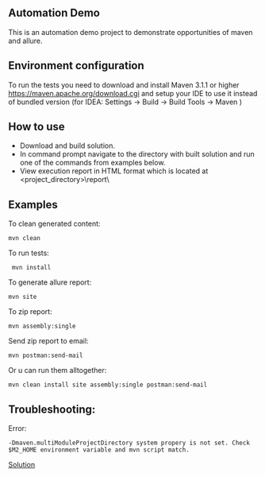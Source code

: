 ## Automation Demo ##

This is an automation demo project to demonstrate opportunities of maven and allure.

## Environment configuration ##

To run the tests you need to download and install Maven 3.1.1 or higher https://maven.apache.org/download.cgi and setup your IDE to use it instead of bundled version (for IDEA: Settings -> Build -> Build Tools -> Maven )

## How to use ##

* Download and build solution.
* In command prompt navigate to the directory with built solution and run one of the commands from examples below.
* View execution report in HTML format which is located at <project_directory>\report\

## Examples ##

To clean generated content: 
```
mvn clean
```
To run tests:
```
 mvn install
```
To generate allure report: 
```
mvn site
```
To zip report:
```
mvn assembly:single 
```
Send zip report to email:
```
mvn postman:send-mail
```
Or u can run them alltogether: 
```
mvn clean install site assembly:single postman:send-mail
```

## Troubleshooting: ##

Error: 
```
-Dmaven.multiModuleProjectDirectory system propery is not set. Check $M2_HOME environment variable and mvn script match.
```

[Solution](http://stackoverflow.com/questions/29983683/dmaven-multimoduleprojectdirectory-not-set-issue-with-maven-and-intellij)